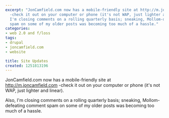 ```yaml
---
excerpt: "JonCamfield.com now has a mobile-friendly site at http://m.joncamfield.com
  -check it out on your computer or phone (it's not WAP, just lighter and linear).\r\n\r\nAlso,
  I'm closing comments on a rolling quarterly basis; sneaking, Mollom-defeating comment
  spam on some of my older posts was becoming too much of a hassle."
categories:
- web 2.0 and f/loss
tags:
- drupal
- joncamfield.com
- website

title: Site Updates
created: 1251813196
---
```

JonCamfield.com now has a mobile-friendly site at http://m.joncamfield.com -check it out on your computer or phone (it's not WAP, just lighter and linear).

Also, I'm closing comments on a rolling quarterly basis; sneaking, Mollom-defeating comment spam on some of my older posts was becoming too much of a hassle.
